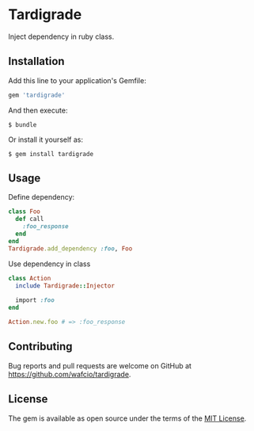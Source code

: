 # Tardigrade

Inject dependency in ruby class.

## Installation

Add this line to your application's Gemfile:

```ruby
gem 'tardigrade'
```

And then execute:

    $ bundle

Or install it yourself as:

    $ gem install tardigrade

## Usage

Define dependency:
```ruby
class Foo
  def call
    :foo_response  
  end
end
Tardigrade.add_dependency :foo, Foo
```

Use dependency in class
```ruby
class Action
  include Tardigrade::Injector
  
  import :foo
end

Action.new.foo # => :foo_response
```

## Contributing

Bug reports and pull requests are welcome on GitHub at https://github.com/wafcio/tardigrade.

## License

The gem is available as open source under the terms of the [MIT License](https://opensource.org/licenses/MIT).

